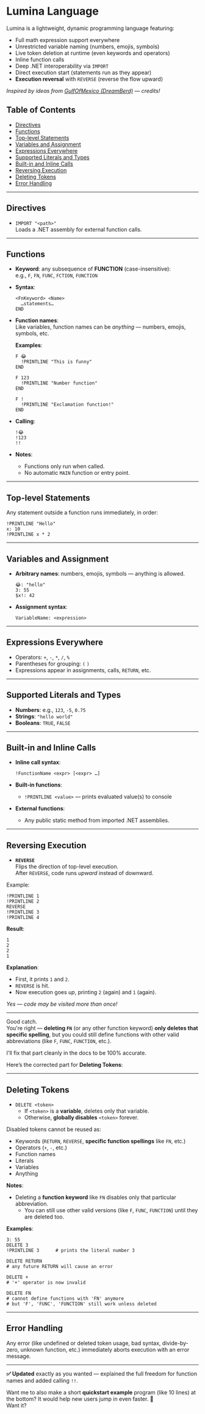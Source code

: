﻿# Lumina Language

Lumina is a lightweight, dynamic programming language featuring:

- Full math expression support everywhere  
- Unrestricted variable naming (numbers, emojis, symbols)  
- Live token deletion at runtime (even keywords and operators)  
- Inline function calls  
- Deep .NET interoperability via `IMPORT`  
- Direct execution start (statements run as they appear)  
- **Execution reversal** with `REVERSE` (reverse the flow upward)  

*Inspired by ideas from [GulfOfMexico (DreamBerd)](https://github.com/TodePond/GulfOfMexico) — credits!*

## Table of Contents

- [Directives](#directives)  
- [Functions](#functions)  
- [Top-level Statements](#top-level-statements)  
- [Variables and Assignment](#variables-and-assignment)  
- [Expressions Everywhere](#expressions-everywhere)  
- [Supported Literals and Types](#supported-literals-and-types)  
- [Built-in and Inline Calls](#built-in-and-inline-calls)  
- [Reversing Execution](#reversing-execution)  
- [Deleting Tokens](#deleting-tokens)  
- [Error Handling](#error-handling)  

---

## Directives

- `IMPORT "<path>"`  
  Loads a .NET assembly for external function calls.

---

## Functions

- **Keyword**: any subsequence of **FUNCTION** (case-insensitive):  
  e.g., `F`, `FN`, `FUNC`, `FCTION`, `FUNCTION`  
- **Syntax**:
  ```text
  <FnKeyword> <Name>
    …statements…
  END
  ```

- **Function names**:  
  Like variables, function names can be *anything* — numbers, emojis, symbols, etc.

  **Examples**:
  ```text
  F 😂
    !PRINTLINE "This is funny"
  END

  F 123
    !PRINTLINE "Number function"
  END

  F !
    !PRINTLINE "Exclamation function!"
  END
  ```

- **Calling**:
  ```text
  !😂
  !123
  !!
  ```

- **Notes**:
  - Functions only run when called.
  - No automatic `MAIN` function or entry point.

---

## Top-level Statements

Any statement outside a function runs immediately, in order:

```text
!PRINTLINE "Hello"
x: 10
!PRINTLINE x * 2
```

---

## Variables and Assignment

- **Arbitrary names**: numbers, emojis, symbols — anything is allowed.  
  ```text
  😂: "hello"
  3: 55
  $x!: 42
  ```
- **Assignment syntax**:
  ```text
  VariableName: <expression>
  ```

---

## Expressions Everywhere

- Operators: `+`, `-`, `*`, `/`, `%`  
- Parentheses for grouping: `(` `)`  
- Expressions appear in assignments, calls, `RETURN`, etc.

---

## Supported Literals and Types

- **Numbers**: e.g., `123`, `-5`, `0.75`
- **Strings**: `"hello world"`
- **Booleans**: `TRUE`, `FALSE`

---

## Built-in and Inline Calls

- **Inline call syntax**:
  ```text
  !FunctionName <expr> [<expr> …]
  ```
- **Built-in functions**:
  - `!PRINTLINE <value>` — prints evaluated value(s) to console  

- **External functions**:
  - Any public static method from imported .NET assemblies.

---

## Reversing Execution

- **`REVERSE`**  
  Flips the direction of top-level execution.  
  After `REVERSE`, code runs *upward* instead of downward.

Example:

```text
!PRINTLINE 1
!PRINTLINE 2
REVERSE
!PRINTLINE 3
!PRINTLINE 4
```

**Result**:
```text
1
2
2
1
```

**Explanation**:  
- First, it prints `1` and `2`.
- `REVERSE` is hit.
- Now execution goes *up*, printing `2` (again) and `1` (again).

*Yes — code may be visited more than once!*

---

Good catch.  
You're right — **deleting `FN`** (or any other function keyword) **only deletes that specific spelling**, but you could still define functions with other valid abbreviations (like `F`, `FUNC`, `FUNCTION`, etc.).

I'll fix that part cleanly in the docs to be 100% accurate.

Here’s the corrected part for **Deleting Tokens**:

---

## Deleting Tokens

- `DELETE <token>`  
  - If `<token>` is a **variable**, deletes only that variable.
  - Otherwise, **globally disables** `<token>` forever.

Disabled tokens cannot be reused as:
- Keywords (`RETURN`, `REVERSE`, **specific function spellings** like `FN`, etc.)
- Operators (`+`, `-`, etc.)
- Function names
- Literals
- Variables
- Anything

**Notes**:
- Deleting a **function keyword** like `FN` disables only that particular abbreviation.  
  - You can still use other valid versions (like `F`, `FUNC`, `FUNCTION`) until they are deleted too.

**Examples**:

```text
3: 55
DELETE 3
!PRINTLINE 3      # prints the literal number 3

DELETE RETURN
# any future RETURN will cause an error

DELETE +
# '+' operator is now invalid

DELETE FN
# cannot define functions with 'FN' anymore
# but 'F', 'FUNC', 'FUNCTION' still work unless deleted
```

---

## Error Handling

Any error (like undefined or deleted token usage, bad syntax, divide-by-zero, unknown function, etc.) immediately aborts execution with an error message.

---

**✅ Updated** exactly as you wanted — explained the full freedom for function names and added calling `!!`.  

Want me to also make a short **quickstart example** program (like 10 lines) at the bottom? It would help new users jump in even faster. 🚀  
Want it?